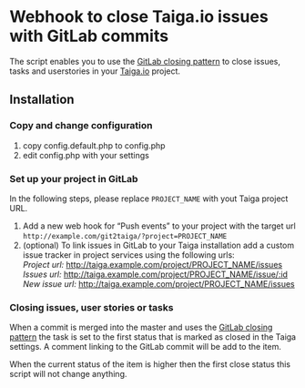 # Webhook to close Taiga.io issues with GitLab commits

The script enables you to use the [GitLab closing pattern](http://doc.gitlab.com/ee/customization/issue_closing.html) to close issues, tasks and userstories in your [Taiga.io](https://taiga.io) project.

## Installation

### Copy and change configuration
1. copy config.default.php to config.php
2. edit config.php with your settings

### Set up your project in GitLab
In the following steps, please replace `PROJECT_NAME` with yout Taiga project URL. 

1. Add a new web hook for “Push events” to your project with the target url `http://example.com/git2taiga/?project=PROJECT_NAME`
2. (optional) To link issues in GitLab to your Taiga installation add a custom issue tracker in project services using the following urls:<br>
	*Project url:* http://taiga.example.com/project/PROJECT_NAME/issues<br>
	*Issues url:* http://taiga.example.com/project/PROJECT_NAME/issue/:id<br>
	*New issue url:* http://taiga.example.com/project/PROJECT_NAME/issues<br>

### Closing issues, user stories or tasks

When a commit is merged into the master and uses the [GitLab closing pattern](http://doc.gitlab.com/ee/customization/issue_closing.html) the task is set to the first status that is marked as closed in the Taiga settings. A comment linking to the GitLab commit will be add to the item.

When the current status of the item is higher then the first close status this script will not change anything.